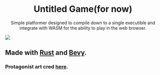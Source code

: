 <div align='center'>
    <h1>Untitled Game(for now)</h1>
    <p>Simple platformer designed to compile down to a single executible and integrate with WASM for the ability to play in the web browser.</p>
</div>

<img src="https://img.itch.zone/aW1nLzEwMjUyNTg0LmdpZg==/original/nozmQn.gif" />

## Made with [Rust](https://rust-lang.org) and [Bevy](https://bevyengine.org).

### Protagonist art cred [here](https://penzilla.itch.io/hooded-protagonist).